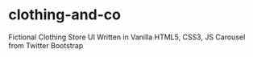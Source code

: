 # clothing-and-co
Fictional Clothing Store UI
Written in Vanilla HTML5, CSS3, JS
Carousel from Twitter Bootstrap
